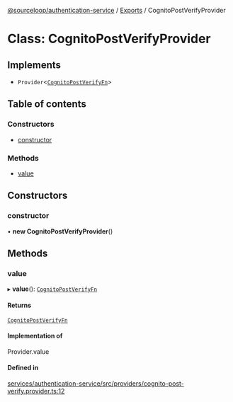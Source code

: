 [@sourceloop/authentication-service](../README.md) / [Exports](../modules.md) / CognitoPostVerifyProvider

# Class: CognitoPostVerifyProvider

## Implements

- `Provider`<[`CognitoPostVerifyFn`](../modules.md#cognitopostverifyfn)\>

## Table of contents

### Constructors

- [constructor](CognitoPostVerifyProvider.md#constructor)

### Methods

- [value](CognitoPostVerifyProvider.md#value)

## Constructors

### constructor

• **new CognitoPostVerifyProvider**()

## Methods

### value

▸ **value**(): [`CognitoPostVerifyFn`](../modules.md#cognitopostverifyfn)

#### Returns

[`CognitoPostVerifyFn`](../modules.md#cognitopostverifyfn)

#### Implementation of

Provider.value

#### Defined in

[services/authentication-service/src/providers/cognito-post-verify.provider.ts:12](https://github.com/sourcefuse/loopback4-microservice-catalog/blob/77bb890a2/services/authentication-service/src/providers/cognito-post-verify.provider.ts#L12)
